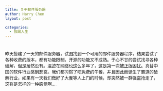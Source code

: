 ```yaml
---
title: 关于邮件服务器
author: Harry Chen
layout: post

categories:
  - 挨踢人生
---
```

# 

昨天搭建了一天的邮件服务器，试图找到一个可用的邮件服务器程序，结果尝试了各种收费的版本，都有功能限制，开源的功能又不成熟。于心不甘的尝试找寻各种破解，但是居然没有。混迹在网络也这么多年了，这是第一次被正版困扰。真替中国的软件行业感到悲哀。我们都习惯了吃免费的午餐，并且因此而诞生了霸道的破解行业，如果有一天我们做好了大餐等人上门的时候，却突然被一群强盗抢走了，这将是怎样的一种感觉啊….
